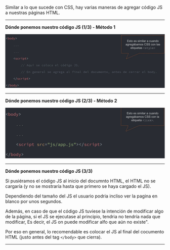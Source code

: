 Similar a lo que sucede con CSS, hay varias maneras de agregar código JS a nuestras páginas HTML.

----------------------------------------------------------------
**Dónde ponemos nuestro código JS (1/3) - Método 1**

![](https://github.com/lorecarreno/curso-preparacion-hack-academy/blob/main/images/js-metodo1.png?raw=true)

----------------------------------------------------------------
**Dónde ponemos nuestro código JS (2/3) - Método 2**

![](https://github.com/lorecarreno/curso-preparacion-hack-academy/blob/main/images/js-metodo2.png?raw=true)

----------------------------------------------------------------
**Dónde ponemos nuestro código JS (3/3)**

Si pusiéramos el código JS al inicio del documnto HTML, el HTML no se cargaría (y no se mostraría hasta que primero se haya cargado el JS).

Dependiendo del tamaño del JS el usuario podria incliso ver la pagina en blanco por unos segundos.

Además, en caso de que el código JS tuviese la intención de modificar algo de la página, si el JS se ejecutase al principio, tendria no tendría nada que modificar, Es decir, el JS on puede modificar alfo que aún no existe".

Por eso en general, lo recomendable es colocar el JS al final del cocumento HTML (justo antes del tag ``</body>`` que cierra).

----------------------------------------------------------------
